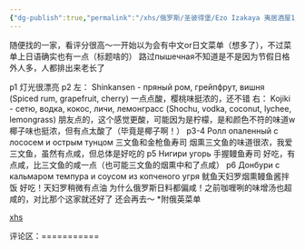 ```yaml
---
{"dg-publish":true,"permalink":"/xhs/俄罗斯/圣彼得堡/Ezo Izakaya 夷居酒屋1_日料/","tags":["rednote","圣彼得堡"],"updated":"2025-03-30T20:38:49.204+08:00"}
---
```


 

随便找的一家，看评分很高～一开始以为会有中文or日文菜单（想多了），不过菜单上日语确实也有一点（标题啥的）
路过пышечная不知道是不是因为节假日格外人多，人都排出来老长了
	
p1 灯光很漂亮
p2 左： Shinkansen - пряный ром, грейпфрут, вишня (Spiced rum, grapefruit, cherry) 一点点酸，樱桃味挺浓的，还不错
右： Kojiki - сетю, водка, кокос, личи, лемонграсс (Shochu, vodka, coconut, lychee, lemongrass) 朋友点的，这个感觉更酸，可能因为是柠檬，是和颜色不符的味道w椰子味也挺浓，但有点太酸了（毕竟是椰子啊！）
p3-4 Ролл опаленный с лососем и острым тунцом 三文鱼和金枪鱼寿司 烟熏三文鱼的味道很浓，我爱三文鱼，虽然有点咸，但总体是好吃的
p5 Нигири угорь 手握鳗鱼寿司 好吃，有点咸，比三文鱼的咸一点（也可能三文鱼的烟熏中和了点咸）
p6 Донбури с кальмаром темпура и соусом из копченого угря 鱿鱼天妇罗烟熏鳗鱼酱拌饭 好吃！天妇罗稍微有点油
为什么俄罗斯日料都偏咸！之前咖喱咧的味增汤也超咸的，对比那个这家就还好了
还会再去～
*附俄英菜单

[xhs](https://www.xiaohongshu.com/explore/63f957c60000000013015434?xsec_token=ABCFlpYM5_jqa5pidbTra5HU9SZTVr4HkB8IJWUBF82pk=&xsec_source=pc_user)

评论区：===========

